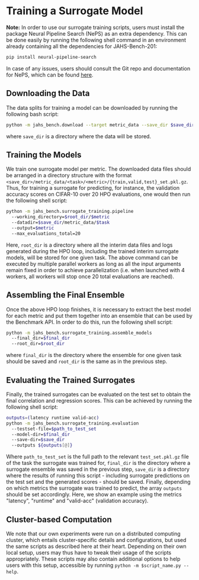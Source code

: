 # Training a Surrogate Model

__Note:__ In order to use our surrogate training scripts, users must install the package Neural Pipeline Search (NePS)
as an extra dependency. This can be done easily by running the following shell command in an environment already
containing all the dependencies for JAHS-Bench-201:

```bash
pip install neural-pipeline-search
```

In case of any issues, users should consult the Git repo and documentation for NePS, which can be found
[here](https://github.com/automl/neps).

## Downloading the Data

The data splits for training a model can be downloaded by running the following bash script:
```bash
python -m jahs_bench.download --target metric_data --save_dir $save_dir
```

where `save_dir` is a directory where the data will be stored.

## Training the Models

We train one surrogate model per metric. The downloaded data files should be arranged in a directory structure with the
format `<save_dir>/metric_data/<task>/<metric>/{train,valid,test}_set.pkl.gz`. Thus, for training a surrogate for
predicting, for instance, the validation accuracy scores on CIFAR-10 over 20 HPO evaluations, one would then run the
following shell script:

```bash
python -m jahs_bench.surrogate_training.pipeline
  --working_directory=$root_dir/$metric
  --datadir=$save_dir/metric_data/$task
  --output=$metric
  --max_evaluations_total=20
```

Here, `root_dir` is a directory where all the interim data files and logs generated during the HPO loop,
including the trained interim surrogate models, will be stored for one given task. The above command can be executed by multiple parallel
workers as long as all the input arguments remain fixed in order to achieve parallelization (i.e. when launched with 4
workers, all workers will stop once 20 total evaluations are reached).

## Assembling the Final Ensemble

Once the above HPO loop finishes, it is necessary to extract the best model for each metric and put them together into
an ensemble that can be used by the Benchmark API. In order to do this, run the following shell script:

```bash
python -m jahs_bench.surrogate_training.assemble_models
  --final_dir=$final_dir
  --root_dir=$root_dir
```

where `final_dir` is the directory where the ensemble for one given task should be saved and `root_dir` is the same as
in the previous step.

## Evaluating the Trained Surrogates

Finally, the trained surrogates can be evaluated on the test set to obtain the final correlation and regression scores.
This can be achieved by running the following shell script:

```bash
outputs=(latency runtime valid-acc)
python -m jahs_bench.surrogate_training.evaluation
  --testset-file=$path_to_test_set
  --model-dir=$final_dir
  --save-dir=$save_dir
  --outputs ${outputs[@]}
```

Where `path_to_test_set` is the full path to the relevant `test_set.pkl.gz` file of the task the surrogate was trained
for, `final_dir` is the directory where a surrogate ensemble was saved in the previous step, `save_dir` is a directory
where the results of running this script - including surrogate predictions on the test set and the generated scores -
should be saved. Finally, depending on which metrics the surrogate was trained to predict, the array `outputs` should
be set accordingly. Here, we show an example using the metrics "latency", "runtime" and "valid-acc"
(validation accuracy).

## Cluster-based Computation

We note that our own experiments were run on a distributed computing cluster, which entails cluster-specific details
and configurations, but used the same scripts as described here at their heart. Depending on their own local setup,
users may thus have to tweak their usage of the scripts appropriately. These scripts may also contain additional
options to help users with this setup, accessible by running `python -m $script_name.py --help`.
